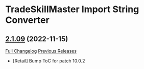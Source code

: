 # TradeSkillMaster Import String Converter

## [2.1.09](https://github.com/Myrroddin/tradeskillmaster-string-converter/tree/2.1.09) (2022-11-15)
[Full Changelog](https://github.com/Myrroddin/tradeskillmaster-string-converter/compare/2.1.08...2.1.09) [Previous Releases](https://github.com/Myrroddin/tradeskillmaster-string-converter/releases)

- [Retail] Bump ToC for patch 10.0.2  
